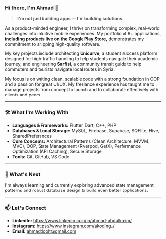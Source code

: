 ### Hi there, I'm Ahmad 👋

> **I'm not just building apps — I'm building solutions.**

As a product-minded engineer, I thrive on transforming complex, real-world challenges into intuitive mobile experiences. My portfolio of 8+ applications, **including products live on the Google Play Store,** demonstrates my commitment to shipping high-quality software.

My key projects include architecting **Unicurve**, a student success platform designed for high-traffic handling to help students navigate their academic journey, and engineering **Sarfisi**, a community transit guide to help commuters and tourists navigate local routes in Syria.

My focus is on writing clean, scalable code with a strong foundation in OOP and a passion for great UI/UX. My freelance experience has taught me to manage projects from concept to launch and to collaborate effectively with clients and peers.

---

### 🛠️ What I'm Working With

- **Languages & Frameworks:** Flutter, Dart, C++, PHP
- **Databases & Local Storage:** MySQL, Firebase, Supabase, SQFlite, Hive, SharedPreferences
- **Core Concepts:** Architectural Patterns (Clean Architecture, MVVM, MVC), OOP, State Management (Riverpod, GetX), Performance Optimization (API Caching), Secure Storage
- **Tools:** Git, GitHub, VS Code

---

### 🔭 What's Next

I'm always learning and currently exploring advanced state management patterns and robust database design to build even better applications.

---

### 📫 Let's Connect

- **LinkedIn:** https://www.linkedin.com/in/ahmad-abdulkarim/
- **Instagram:** https://www.instagram.com/akoding_/
- **Email:** ahmaddoolt@gmail.com
